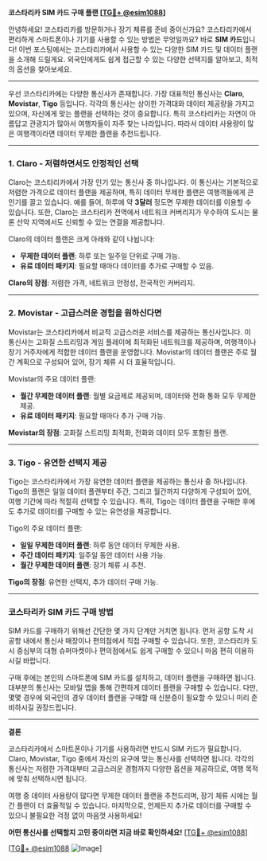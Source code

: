 **코스타리카 SIM 카드 구매 플랜 [[TG💪+ @esim1088](https://t.me/s/esim1088)]**

안녕하세요! 코스타리카를 방문하거나 장기 체류를 준비 중이신가요? 코스타리카에서 편리하게 스마트폰이나 기기를 사용할 수 있는 방법은 무엇일까요? 바로 **SIM 카드**입니다! 이번 포스팅에서는 코스타리카에서 사용할 수 있는 다양한 SIM 카드 및 데이터 플랜을 소개해 드릴게요. 외국인에게도 쉽게 접근할 수 있는 다양한 선택지를 알아보고, 최적의 옵션을 찾아보세요.

---

우선 코스타리카에는 다양한 통신사가 존재합니다. 가장 대표적인 통신사는 **Claro**, **Movistar**, **Tigo** 등입니다. 각각의 통신사는 상이한 가격대와 데이터 제공량을 가지고 있으며, 자신에게 맞는 플랜을 선택하는 것이 중요합니다. 특히 코스타리카는 자연이 아름답고 관광지가 많아서 여행자들이 자주 찾는 나라입니다. 따라서 데이터 사용량이 많은 여행객이라면 데이터 무제한 플랜을 추천드립니다.

---

### **1. Claro - 저렴하면서도 안정적인 선택**

Claro는 코스타리카에서 가장 인기 있는 통신사 중 하나입니다. 이 통신사는 기본적으로 저렴한 가격으로 데이터 플랜을 제공하며, 특히 데이터 무제한 플랜은 여행객들에게 큰 인기를 끌고 있습니다. 예를 들어, 하루에 약 **3달러** 정도면 무제한 데이터를 이용할 수 있습니다. 또한, Claro는 코스타리카 전역에서 네트워크 커버리지가 우수하여 도시는 물론 산악 지역에서도 신뢰할 수 있는 연결을 제공합니다.

Claro의 데이터 플랜은 크게 아래와 같이 나뉩니다:
- **무제한 데이터 플랜**: 하루 또는 일주일 단위로 구매 가능.
- **유료 데이터 패키지**: 필요할 때마다 데이터를 추가로 구매할 수 있음.
  
**Claro의 장점**: 저렴한 가격, 네트워크 안정성, 전국적인 커버리지.

---

### **2. Movistar - 고급스러운 경험을 원하신다면**

Movistar는 코스타리카에서 비교적 고급스러운 서비스를 제공하는 통신사입니다. 이 통신사는 고화질 스트리밍과 게임 플레이에 최적화된 네트워크를 제공하며, 여행객이나 장기 거주자에게 적합한 데이터 플랜을 운영합니다. Movistar의 데이터 플랜은 주로 월간 계획으로 구성되어 있어, 장기 체류 시 더 효율적입니다.

Movistar의 주요 데이터 플랜:
- **월간 무제한 데이터 플랜**: 월별 요금제로 제공되며, 데이터와 전화 통화 모두 무제한 제공.
- **유료 데이터 패키지**: 필요할 때마다 추가 구매 가능.

**Movistar의 장점**: 고화질 스트리밍 최적화, 전화와 데이터 모두 포함된 플랜.

---

### **3. Tigo - 유연한 선택지 제공**

Tigo는 코스타리카에서 가장 유연한 데이터 플랜을 제공하는 통신사 중 하나입니다. Tigo의 플랜은 일일 데이터 플랜부터 주간, 그리고 월간까지 다양하게 구성되어 있어, 여행 기간에 따라 적절히 선택할 수 있습니다. 특히, Tigo는 데이터 플랜을 구매한 후에도 추가로 데이터를 구매할 수 있는 유연성을 제공합니다.

Tigo의 주요 데이터 플랜:
- **일일 무제한 데이터 플랜**: 하루 동안 데이터 무제한 사용.
- **주간 데이터 패키지**: 일주일 동안 데이터 사용 가능.
- **월간 무제한 데이터 플랜**: 장기 체류 시 추천.

**Tigo의 장점**: 유연한 선택지, 추가 데이터 구매 가능.

---

### **코스타리카 SIM 카드 구매 방법**

SIM 카드를 구매하기 위해선 간단한 몇 가지 단계만 거치면 됩니다. 먼저 공항 도착 시 공항 내에서 통신사 매장이나 편의점에서 직접 구매할 수 있습니다. 또한, 코스타리카 도시 중심부의 대형 슈퍼마켓이나 편의점에서도 쉽게 구매할 수 있으니 마음 편히 이용하시길 바랍니다.

구매 후에는 본인의 스마트폰에 SIM 카드를 설치하고, 데이터 플랜을 구매하면 됩니다. 대부분의 통신사는 모바일 앱을 통해 간편하게 데이터 플랜을 구매할 수 있습니다. 다만, 몇몇 경우에 외국인의 경우 데이터 플랜을 구매할 때 신분증이 필요할 수 있으니 미리 준비하시길 권장드립니다.

---

**결론**

코스타리카에서 스마트폰이나 기기를 사용하려면 반드시 SIM 카드가 필요합니다. Claro, Movistar, Tigo 중에서 자신의 요구에 맞는 통신사를 선택하면 됩니다. 각각의 통신사는 저렴한 가격대부터 고급스러운 경험까지 다양한 옵션을 제공하므로, 여행 목적에 맞춰 선택하시면 됩니다. 

여행 중 데이터 사용량이 많다면 무제한 데이터 플랜을 추천드리며, 장기 체류 시에는 월간 플랜이 더 효율적일 수 있습니다. 마지막으로, 언제든지 추가로 데이터를 구매할 수 있으니 불필요한 걱정 없이 마음껏 사용하세요!

**어떤 통신사를 선택할지 고민 중이라면 지금 바로 확인하세요!** [[TG💪+ @esim1088](https://t.me/s/esim1088)]

[[TG💪+ @esim1088](https://t.me/s/esim1088) ![Image](https://i.postimg.cc/Y0z9fWf4/image.png)]